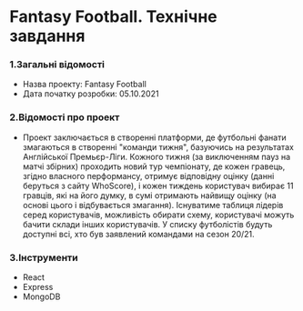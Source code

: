 # Fantasy Football. Технічне завдання
### 1.Загальні відомості
- Назва проекту: Fantasy Football
- Дата початку розробки: 05.10.2021
### 2.Відомості про проект
- Проект заключається в створенні платформи, де футбольні фанати змагаються в створенні "команди тижня", базуючись на результатах Англійської Премьєр-Ліги. Кожного тижня (за виключенням пауз на матчі збірних) проходить новий тур чемпіонату, де кожен гравець, згідно власного перформансу, отримує відповідну оцінку (данні беруться з сайту WhoScore), і кожен тиждень користувач вибирає 11 гравців, які на його думку, в сумі отримають найвищу оцінку (на основі цього і відбувається змагання). Існуватиме таблиця лідерів серед користувачів, можливість обирати схему, користувачі можуть бачити склади інших користувачів. У списку футболістів будуть доступні всі, хто був заявлений командами на сезон 20/21.
### 3.Інструменти
- React
- Express
- MongoDB